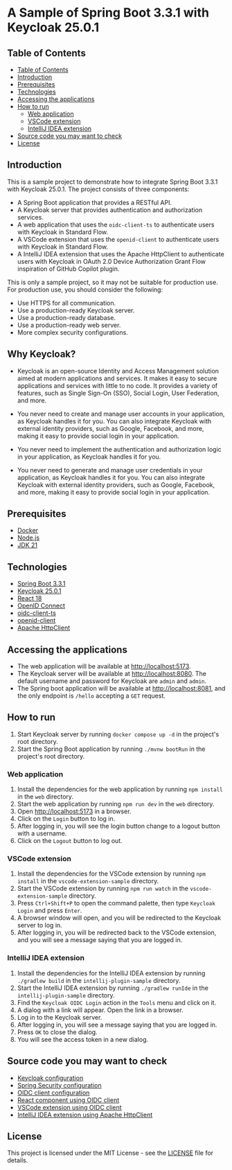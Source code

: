 # A Sample of Spring Boot 3.3.1 with Keycloak 25.0.1

## Table of Contents

- [Table of Contents](#table-of-contents)
- [Introduction](#introduction)
- [Prerequisites](#prerequisites)
- [Technologies](#technologies)
- [Accessing the applications](#accessing-the-applications)
- [How to run](#how-to-run)
  - [Web application](#web-application)
  - [VSCode extension](#vscode-extension)
  - [IntelliJ IDEA extension](#intellij-idea-extension)
- [Source code you may want to check](#source-code-you-may-want-to-check)
- [License](#license)

## Introduction

This is a sample project to demonstrate how to integrate Spring Boot 3.3.1 with Keycloak 25.0.1. The project consists of three components:

- A Spring Boot application that provides a RESTful API.
- A Keycloak server that provides authentication and authorization services.
- A web application that uses the `oidc-client-ts` to authenticate users with Keycloak in Standard Flow.
- A VSCode extension that uses the `openid-client` to authenticate users with Keycloak in Standard Flow.
- A IntelliJ IDEA extension that uses the Apache HttpClient to authenticate users with Keycloak in OAuth 2.0 Device Authorization Grant Flow inspiration of GitHub Copilot plugin.

This is only a sample project, so it may not be suitable for production use. For production use, you should consider the following:

- Use HTTPS for all communication.
- Use a production-ready Keycloak server.
- Use a production-ready database.
- Use a production-ready web server.
- More complex security configurations.

## Why Keycloak?

- Keycloak is an open-source Identity and Access Management solution aimed at modern applications and services. It makes it easy to secure applications and services with little to no code. It provides a variety of features, such as Single Sign-On (SSO), Social Login, User Federation, and more.

- You never need to create and manage user accounts in your application, as Keycloak handles it for you. You can also integrate Keycloak with external identity providers, such as Google, Facebook, and more, making it easy to provide social login in your application.

- You never need to implement the authentication and authorization logic in your application, as Keycloak handles it for you.

- You never need to generate and manage user credentials in your application, as Keycloak handles it for you. You can also integrate Keycloak with external identity providers, such as Google, Facebook, and more, making it easy to provide social login in your application.

## Prerequisites

- [Docker](https://www.docker.com/)
- [Node.js](https://nodejs.org/)
- [JDK 21](https://www.oracle.com/java/technologies/downloads/#java21)

## Technologies

- [Spring Boot 3.3.1](https://spring.io/projects/spring-boot)
- [Keycloak 25.0.1](https://www.keycloak.org/)
- [React 18](https://react.dev/)
- [OpenID Connect](https://openid.net/connect/)
- [oidc-client-ts](https://authts.github.io/oidc-client-ts/)
- [openid-client](https://github.com/panva/node-openid-client)
- [Apache HttpClient](https://hc.apache.org/httpcomponents-client-5.3.x/index.html)

## Accessing the applications

- The web application will be available at [http://localhost:5173](http://localhost:5173).
- The Keycloak server will be available at [http://localhost:8080](http://localhost:8080). The default username and password for Keycloak are `admin` and `admin`.
- The Spring boot application will be available at [http://localhost:8081](http://localhost:8081), and the only endpoint is `/hello` accepting a `GET` request.

## How to run

1. Start Keycloak server by running `docker compose up -d` in the project's root directory.
2. Start the Spring Boot application by running `./mvnw bootRun` in the project's root directory.

### Web application

1. Install the dependencies for the web application by running `npm install` in the `web` directory.
2. Start the web application by running `npm run dev` in the `web` directory.
3. Open [http://localhost:5173](http://localhost:5173) in a browser.
4. Click on the `Login` button to log in.
5. After logging in, you will see the login button change to a logout button with a username.
6. Click on the `Logout` button to log out.

### VSCode extension

1. Install the dependencies for the VSCode extension by running `npm install` in the `vscode-extension-sample` directory.
2. Start the VSCode extension by running `npm run watch` in the `vscode-extension-sample` directory.
3. Press `Ctrl+Shift+P` to open the command palette, then type `Keycloak Login` and press `Enter`.
4. A browser window will open, and you will be redirected to the Keycloak server to log in.
5. After logging in, you will be redirected back to the VSCode extension, and you will see a message saying that you are logged in.

### IntelliJ IDEA extension

1. Install the dependencies for the IntelliJ IDEA extension by running `./gradlew build` in the `intellij-plugin-sample` directory.
2. Start the IntelliJ IDEA extension by running `./gradlew runIde` in the `intellij-plugin-sample` directory.
3. Find the `Keycloak OIDC Login` action in the `Tools` menu and click on it.
4. A dialog with a link will appear. Open the link in a browser.
5. Log in to the Keycloak server.
6. After logging in, you will see a message saying that you are logged in.
7. Press `OK` to close the dialog.
8. You will see the access token in a new dialog.

## Source code you may want to check

- [Keycloak configuration](./src/main/resources/application.properties)
- [Spring Security configuration](./src/main/java/com/example/demo/WebSecurityConfig.java)
- [OIDC client configuration](./web/src/oidc.config.ts)
- [React component using OIDC client](./web/src/App.tsx)
- [VSCode extension using OIDC client](./vscode-extension-sample/src/extension.ts)
- [IntelliJ IDEA extension using Apache HttpClient](./intellij-plugin-sample/src/main/kotlin/com/example/intellijpluginsample/KeycloakLoginAction.kt)

## License

This project is licensed under the MIT License - see the [LICENSE](LICENSE) file for details.
